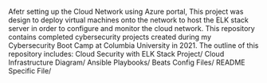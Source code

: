 Afetr setting up the Cloud Network using Azure portal, This project was design to deploy virtual machines onto the network to host the ELK stack server in order to configure and monitor the cloud network.
This repository contains completed cybersecurity projects created during my Cybersecurity Boot Camp at Columbia University in 2021. The outline of this repository includes: Cloud Security with ELK Stack Project/ Cloud Infrastructure Diagram/ Ansible Playbooks/ Beats Config Files/ README Specific File/
